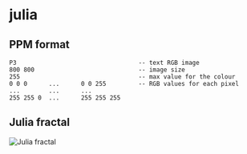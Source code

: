 # julia
## PPM format
```
P3                                  -- text RGB image
800 800                             -- image size
255                                 -- max value for the colour
0 0 0      ...      0 0 255         -- RGB values for each pixel
...        ...      ...
255 255 0  ...      255 255 255
```
## Julia fractal
![Julia fractal](img.ppm)